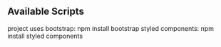 ## Available Scripts

project uses bootstrap: npm install bootstrap
styled components: npm install styled components
